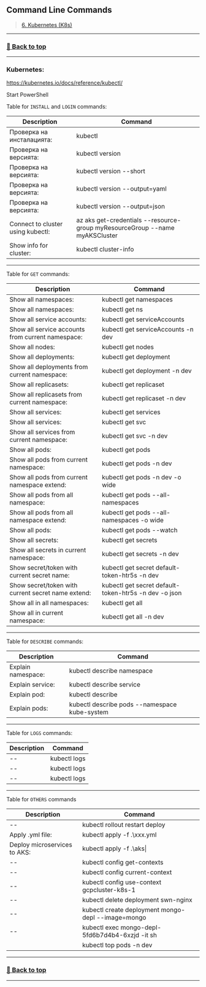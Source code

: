 ## **Command Line Commands**

>[6. Kubernetes (K8s)](#kubernetes)
>

---
### [🔼 Back to top](#commands)
---

### **Kubernetes:**
https://kubernetes.io/docs/reference/kubectl/

Start PowerShell

Table for ```INSTALL``` and ```LOGIN``` commands:

|Description|Command|
|--|--|
|Проверка на инсталацията:                      |kubectl|
|Проверка на версията:                          |kubectl version|
|Проверка на версията:                          |kubectl version --short|
|Проверка на версията:                          |kubectl version --output=yaml|
|Проверка на версията:                          |kubectl version --output=json|
|Connect to cluster using kubectl:              |az aks get-credentials --resource-group myResourceGroup --name myAKSCluster|
|Show info for cluster:                         |kubectl cluster-info|

---

Table for ```GET``` commands:

|Description|Command|
|--|--|
|Show all namespaces:                               |kubectl get namespaces|
|Show all namespaces:                               |kubectl get ns|
|Show all service accounts:                         |kubectl get serviceAccounts|
|Show all service accounts from current namespace:  |kubectl get serviceAccounts -n dev|
|Show all nodes:                                    |kubectl get nodes|
|Show all deployments:                              |kubectl get deployment|
|Show all deployments from current namespace:       |kubectl get deployment -n dev|
|Show all replicasets:                              |kubectl get replicaset|
|Show all replicasets from current namespace:       |kubectl get replicaset -n dev|
|Show all services:                                 |kubectl get services|
|Show all services:                                 |kubectl get svc|
|Show all services from current namespace:          |kubectl get svc -n dev|
|Show all pods:                                     |kubectl get pods|
|Show all pods from current namespace:              |kubectl get pods -n dev|
|Show all pods from current namespace extend:       |kubectl get pods -n dev -o wide|
|Show all pods from all namespace:                  |kubectl get pods --all-namespaces|
|Show all pods from all namespace extend:           |kubectl get pods --all-namespaces -o wide|
|Show all pods:                                     |kubectl get pods --watch|
|Show all secrets:                                  |kubectl get secrets|
|Show all secrets in current namespace:             |kubectl get secrets -n dev|
|Show secret/token with current secret name:        |kubectl get secret default-token-htr5s -n dev|
|Show secret/token with current secret name extend: |kubectl get secret default-token-htr5s -n dev -o json|
|Show all in all namespaces:                        |kubectl get all|
|Show all in current namespace:                     |kubectl get all -n dev|

---

Table for ```DESCRIBE``` commands:

|Description|Command|
|--|--|
|Explain namespace:                             |kubectl describe namespace|
|Explain service:                               |kubectl describe service <name-service>|
|Explain pod:                                   |kubectl describe <pod-name>|
|Explain pods:                                  |kubectl describe pods --namespace kube-system|

---

Table for ```LOGS``` commands:

|Description|Command|
|--|--|
|--|kubectl logs <name-deployment>|
|--|kubectl logs <name-service>|
|--|kubectl logs <name-pod>|

---

Table for ```OTHERS``` commands

|Description|Command|
|--|--|
|--|kubectl rollout restart deploy <name-deploy>|
|Apply .yml file:|kubectl apply -f .\xxx.yml|
|Deploy microservices to AKS:|kubectl apply -f .\aks\|
|--|kubectl config get-contexts|
|--|kubectl config current-context|
|--|kubectl config use-context gcpcluster-k8s-1|
|--|kubectl delete deployment swn-nginx|
|--|kubectl create deployment mongo-depl --image=mongo|
|--|kubectl exec mongo-depl-5fd6b7d4b4-6xzjd -it sh|
||kubectl top pods -n dev|

---
### [🔼 Back to top](#commands)
---